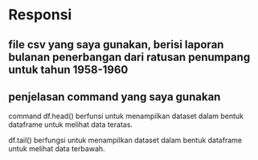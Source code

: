 # Responsi 

## file csv yang saya gunakan, berisi laporan bulanan penerbangan dari ratusan penumpang untuk tahun 1958-1960

## penjelasan command yang saya gunakan
command df.head() berfunsi untuk menampilkan dataset dalam bentuk dataframe untuk melihat data teratas.

df.tail() berfungsi untuk menampilkan dataset dalam bentuk dataframe untuk melihat data terbawah.
